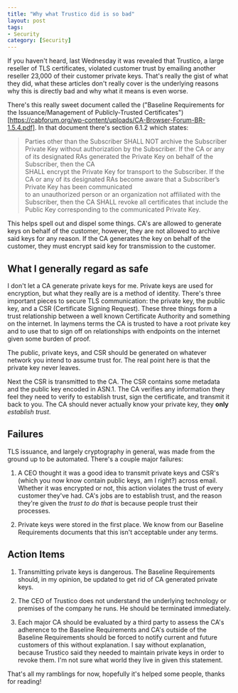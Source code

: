 ```yaml
---
title: "Why what Trustico did is so bad"
layout: post
tags:
- Security
category: [Security]
---
```


If you haven't heard, last Wednesday it was revealed that Trustico, a large reseller of TLS certificates, violated customer trust by emailing another reseller 23,000 of their customer private keys. That's really the gist of what they did, what these articles don't really cover is the underlying reasons why this is directly bad and why what it means is even worse.

There's this really sweet document called the ("Baseline Requirements for the Issuance/Management of Publicly-Trusted Certificates")[https://cabforum.org/wp-content/uploads/CA-Browser-Forum-BR-1.5.4.pdf]. In that document there's section 6.1.2 which states:

> Parties	other	than	the	Subscriber	SHALL	NOT	archive	the	Subscriber	Private	Key	without	authorization	by	the	
Subscriber.	
> If	the	CA	or	any	of	its	designated	RAs	generated	the	Private	Key	on	behalf	of	the	Subscriber,	then	the	CA	
SHALL	encrypt	the	Private	Key	for	transport	to	the	Subscriber.	
> If	the	CA	or	any	of	its	designated	RAs	become	aware	that	a	Subscriber’s	Private	Key	has	been	communicated	
to	an	unauthorized	person	or	an	organization	not	affiliated	with	the	Subscriber,	then	the	CA	SHALL	revoke	all	
certificates	that	include	the	Public	Key	corresponding	to	the	communicated	Private	Key.

This helps spell out and dispel some things. CA's are allowed to generate keys on behalf of the customer, however, they are not allowed to archive said keys for any reason. If the CA generates the key on behalf of the customer, they must encrypt said key for transmission to the customer.

## What I generally regard as safe

I don't let a CA generate private keys for me. Private keys are used for encryption, but what they really are is a method of identity. There's three important pieces to secure TLS communication: the private key, the public key, and a CSR (Certificate Signing Request). These three things form a trust relationship between a well known Certificate Authority and something on the internet. In laymens terms the CA is trusted to have a root private key and to use that to sign off on relationships with endpoints on the internet given some burden of proof.

The public, private keys, and CSR should be generated on whatever network you intend to assume trust for. The real point here is that the private key never leaves.

Next the CSR is transmitted to the CA. The CSR contains some metadata and the public key encoded in ASN.1. The CA verifies any information they feel they need to verify to establish trust, sign the certificate, and transmit it back to you. The CA should never actually know your private key, they **only** *establish trust*.

## Failures

TLS issuance, and largely cryptography in general, was made from the ground up to be automated. There's a couple major failures:

1. A CEO thought it was a good idea to transmit private keys and CSR's (which you now know contain public keys, am I right?) across email. Whether it was encrypted or not, this action violates the trust of every customer they've had. CA's jobs are to establish trust, and the reason they're given the *trust to do that* is because people trust their processes.

2. Private keys were stored in the first place. We know from our Baseline Requirements documents that this isn't acceptable under any terms.

## Action Items

1. Transmitting private keys is dangerous. The Baseline Requirements should, in my opinion, be updated to get rid of CA generated private keys.

2. The CEO of Trustico does not understand the underlying technology or premises of the company he runs. He should be terminated immediately.

3. Each major CA should be evaluated by a third party to assess the CA's adherence to the Baseline Requirements and CA's outside of the Baseline Requirements should be forced to notify current and future customers of this without explanation. I say without explanation, because Trustico said they needed to maintain private keys in order to revoke them. I'm not sure what world they live in given this statement.

That's all my ramblings for now, hopefully it's helped some people, thanks for reading!

